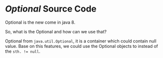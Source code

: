 # _Optional_ Source Code

Optional is the new come in java 8.

So, what is the Optional and how can we use that?

Optional from `java.util.Optional`, it is a container which could contain
null value. Base on this features, we could use the Optional objects to
instead of the `sth. != null`.

## 